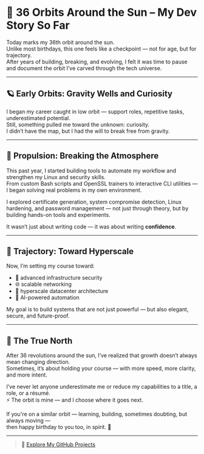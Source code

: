 # 🎂 36 Orbits Around the Sun – My Dev Story So Far

Today marks my 36th orbit around the sun.  
Unlike most birthdays, this one feels like a checkpoint — not for age, but for trajectory.  
After years of building, breaking, and evolving, I felt it was time to pause and document the orbit I’ve carved through the tech universe.

---

## 🪐 Early Orbits: Gravity Wells and Curiosity

I began my career caught in low orbit — support roles, repetitive tasks, underestimated potential.  
Still, something pulled me toward the unknown: curiosity.  
I didn’t have the map, but I had the will to break free from gravity.

---

## 🚀 Propulsion: Breaking the Atmosphere

This past year, I started building tools to automate my workflow and strengthen my Linux and security skills.  
From custom Bash scripts and OpenSSL trainers to interactive CLI utilities — I began solving real problems in my own environment.

I explored certificate generation, system compromise detection, Linux hardening, and password management — not just through theory, but by building hands-on tools and experiments.

It wasn’t just about writing code — it was about writing **confidence**.

---

## 🌌 Trajectory: Toward Hyperscale

Now, I’m setting my course toward:  
- 🔐 advanced infrastructure security  
- 🌐 scalable networking  
- 🏢 hyperscale datacenter architecture  
- 🤖 AI-powered automation  

My goal is to build systems that are not just powerful — but also elegant, secure, and future-proof.

---

## 🧭 The True North

After 36 revolutions around the sun, I’ve realized that growth doesn’t always mean changing direction.  
Sometimes, it’s about holding your course — with more speed, more clarity, and more intent.

I’ve never let anyone underestimate me or reduce my capabilities to a title, a role, or a résumé.  
⚡ The orbit is mine — and I choose where it goes next.

If you're on a similar orbit — learning, building, sometimes doubting, but always moving —  
then happy birthday to you too, in spirit. 🎉

---

> 🌟 [Explore My GitHub Projects](https://github.com/farzan-dev13)

